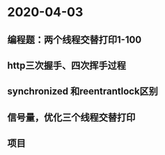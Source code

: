 # 2020-04-03
## 编程题：两个线程交替打印1-100
## http三次握手、四次挥手过程
## synchronized 和reentrantlock区别
## 信号量，优化三个线程交替打印
## 项目